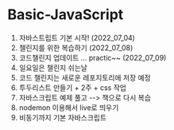 # Basic-JavaScript

1. 자바스트립트 기본 시작! (2022_07_04)
2. 챌린지를 위한 복습하기 (2022_07_08)
3. 코드챌린지 업데이트 ... practic~~ (2022_07_09)
4. 일요일은 챌린지 쉬는날
5. 코드 챌린지는 새로운 레포지토리에 저장 예정
6. 투두리스트 만들기 + 2주 + css 작업
7. 자바스크립트 예제 풀고 --> 책으로 다시 복습
8. nodemon 이용해서 live로 띄우기
9. 비동기까지 기본 자바스크립트

